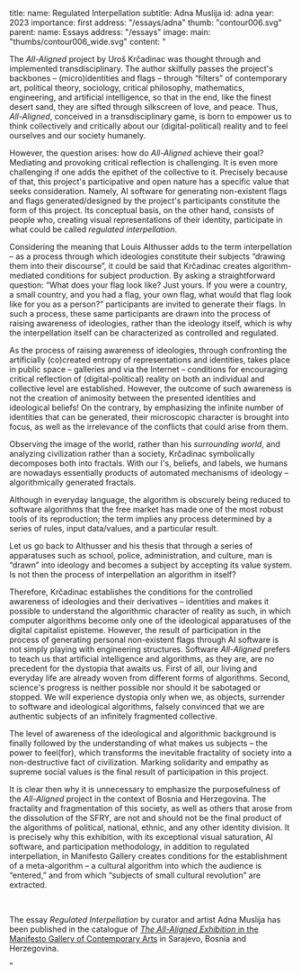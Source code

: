 title:
    name: Regulated Interpellation
    subtitle: Adna Muslija
id: adna
year: 2023
importance: first
address: "/essays/adna"
thumb: "contour006.svg"
parent:
    name: Essays
    address: "/essays"
image:
    main: "thumbs/contour006_wide.svg"
content: "<p class='regular'>The <em>All-Aligned</em> project by Uroš Krčadinac was thought through and implemented transdisciplinary. The author skilfully passes the project's backbones – (micro)identities and flags – through “filters” of contemporary art, political theory, sociology, critical philosophy, mathematics, engineering, and artificial intelligence, so that in the end, like the finest desert sand, they are sifted through silkscreen of love, and peace. Thus, <em>All-Aligned</em>, conceived in a transdisciplinary game, is born to empower us to think collectively and critically about our (digital-political) reality and to feel ourselves and our society humanely.</p>
<p class='regular'>However, the question arises: how do <em>All-Aligned</em> achieve their goal? Mediating and provoking critical reflection is challenging. It is even more challenging if one adds the epithet of the collective to it. Precisely because of that, this project's participative and open nature has a specific value that seeks consideration. Namely, AI software for generating non-existent flags and flags generated/designed by the project's participants constitute the form of this project. Its conceptual basis, on the other hand, consists of people who, creating visual representations of their identity, participate in what could be called <em>regulated interpellation</em>.</p>
<p class='regular'>Considering the meaning that Louis Althusser adds to the term interpellation – as a process through which ideologies constitute their subjects “drawing them into their discourse”, it could be said that Krčadinac creates algorithm-mediated conditions for subject production. By asking a straightforward question: “What does your flag look like? Just yours. If you were a country, a small country, and you had a flag, your own flag, what would that flag look like for you as a person?” participants are invited to generate their flags. In such a process, these same participants are drawn into the process of raising awareness of ideologies, rather than the ideology itself, which is why the interpellation itself can be characterized as controlled and regulated.</p>
<p class='regular'>As the process of raising awareness of ideologies, through confronting the artificially (co)created entropy of representations and identities, takes place in public space – galleries and via the Internet – conditions for encouraging critical reflection of (digital-political) reality on both an individual and collective level are established. However, the outcome of such awareness is not the creation of animosity between the presented identities and ideological beliefs! On the contrary, by emphasizing the infinite number of identities that can be generated, their microscopic character is brought into focus, as well as the irrelevance of the conflicts that could arise from them.</p>
<p class='regular'>Observing the image of the world, rather than his <em>surrounding world</em>, and analyzing civilization rather than a society, Krčadinac symbolically decomposes both into fractals. With our I's, beliefs, and labels, we humans are nowadays essentially products of automated mechanisms of ideology – algorithmically generated fractals.</p>
<p class='regular'>Although in everyday language, the algorithm is obscurely being reduced to software algorithms that the free market has made one of the most robust tools of its reproduction; the term implies any process determined by a series of rules, input data/values, and a particular result.</p>
<p class='regular'>Let us go back to Althusser and his thesis that through a series of apparatuses such as school, police, administration, and culture, man is “drawn” into ideology and becomes a subject by accepting its value system. Is not then the process of interpellation an algorithm in itself?</p>
<p class='regular'>Therefore, Krčadinac establishes the conditions for the controlled awareness of ideologies and their derivatives – identities and makes it possible to understand the algorithmic character of reality as such, in which computer algorithms become only one of the ideological apparatuses of the digital capitalist episteme. However, the result of participation in the process of generating personal non-existent flags through AI software is not simply playing with engineering structures. Software <em>All-Aligned</em> prefers to teach us that artificial intelligence and algorithms, as they are, are no precedent for the dystopia that awaits us. First of all, our living and everyday life are already woven from different forms of algorithms. Second, science's progress is neither possible nor should it be sabotaged or stopped. We will experience dystopia only when we, as objects, surrender to software and ideological algorithms, falsely convinced that we are authentic subjects of an infinitely fragmented collective.</p>
<p class='regular'>The level of awareness of the ideological and algorithmic background is finally followed by the understanding of what makes us subjects – the power to feel(for), which transforms the inevitable fractality of society into a non-destructive fact of civilization. Marking solidarity and empathy as supreme social values is the final result of participation in this project.</p>
<p class='regular'>It is clear then why it is unnecessary to emphasize the purposefulness of the <em>All-Aligned</em> project in the context of Bosnia and Herzegovina. The fractality and fragmentation of this society, as well as others that arose from the dissolution of the SFRY, are not and should not be the final product of the algorithms of political, national, ethnic, and any other identity division. It is precisely why this exhibition, with its exceptional visual saturation, AI software, and participation methodology, in addition to regulated interpellation, in Manifesto Gallery creates conditions for the establishment of a meta-algorithm – a cultural algorithm into which the audience is “entered,” and from which “subjects of small cultural revolution” are extracted.</p>
<p class='regular'><br></p>
<p class='regular end-text'>The essay <em>Regulated Interpellation</em> by curator and artist Adna Muslija has been published in the catalogue of <a href='/all-aligned/exhibitions/manifesto/' target='_blank'><em>The All-Aligned Exhibition</em> in the Manifesto Gallery of Contemporary Arts</a> in Sarajevo, Bosnia and Herzegovina.</p>"